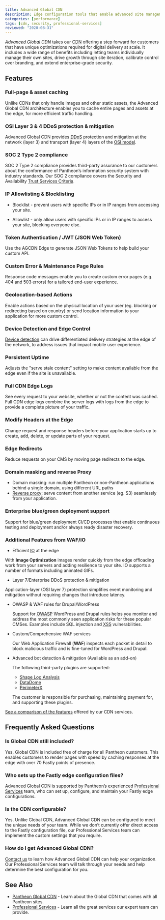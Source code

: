 ```yaml
---
title: Advanced Global CDN
description: Edge configuration tools that enable advanced site management, enhanced security, and a customizable WAF
categories: [performance]
tags: [cdn, security, professional-services]
reviewed: "2020-08-31"
---
```


[<dfn id="agcdn">Advanced Global CDN</dfn>](https://pantheon.io/product/advanced-global-cdn) takes our <abbr title="Content delivery network">CDN</abbr> offering a step forward for customers that have unique optimizations required for digital delivery at scale. It includes a wide range of benefits including letting teams individually manage their own sites, drive growth through site iteration, calibrate control over branding, and extend enterprise-grade security.

## Features

### Full-page & asset caching

  Unlike CDNs that only handle images and other static assets, the Advanced Global CDN architecture enables you to cache entire pages and assets at the edge, for more efficient traffic handling.

### OSI Layer 3 & 4 DDoS protection & mitigation

 Advanced Global CDN provides <abbr title="Distributed Denial of Service">DDoS</abbr> protection and mitigation at the network (layer 3) and transport (layer 4) layers of the [OSI model](https://en.wikipedia.org/wiki/OSI_model).

### SOC 2 Type 2 compliance

 SOC 2<Popover title="SOC" content="System and Organization Controls (SOC) is a suite of audit reports defined by the American Institute of Certified Public Accountants (AICPA)." /> Type 2 compliance provides third-party assurance to our customers about the conformance of Pantheon’s information security system with industry standards. Our SOC 2 compliance covers the Security and Availability [Trust Services Criteria](https://www.aicpa.org/interestareas/frc/assuranceadvisoryservices/trustdataintegritytaskforce.html).

### IP Allowlisting & Blocklisting

- Blocklist - prevent users with specific IPs or in IP ranges from accessing your site.

- Allowlist - only allow users with specific IPs or in IP ranges to access your site, blocking everyone else.

### Token Authentication / JWT (JSON Web Token)

  Use the AGCDN Edge to generate JSON Web Tokens<Popover title="JSON Web Tokens" content="A JSON Web Tokens is an Internet standard for creating compact, encrypted JSON-based access tokens that assert some number of claims, such as 'logged in as admin'." /> to help build your custom API.

### Custom Error & Maintenance Page Rules

 Response code messages enable you to create custom error pages (e.g. 404 and 503 errors) for a tailored end-user experience.

### Geolocation-based Actions

  Enable actions based on the physical location of your user (eg. blocking or redirecting based on country) or send location information to your application for more custom control.

### Device Detection and Edge Control

 [Device detection](https://docs.fastly.com/en/guides/delivering-different-content-to-different-devices) can drive differentiated delivery strategies at the edge of the network, to address issues that impact mobile user experience.

### Persistent Uptime

  Adjusts the "serve stale content" setting to make content available from the edge even if the site is unavailable.

### Full CDN Edge Logs

  See every request to your website, whether or not the content was cached. Full CDN edge logs combine the server logs with logs from the edge to provide a complete picture of your traffic.

### Modify Headers at the Edge

  Change request and response headers before your application starts up to create, add, delete, or update parts of your request.

### Edge Redirects

  Reduce requests on your CMS by moving page redirects to the edge.

### Domain masking and reverse Proxy

- Domain masking: run multiple Pantheon or non-Pantheon applications behind a single domain, using different URL paths
- [Reverse proxy](https://en.wikipedia.org/wiki/Reverse_proxy): serve content from another service (eg. S3) seamlessly from your application.

### Enterprise blue/green deployment support

Support for blue/green deployment<Popover title="Blue/Green Deployment" content="With a blue/green deployment strategy, the new version of your application is released alongside the current version. After you conduct appropriate tests, traffic is switched to the new version." /> CI/CD processes that enable continuous testing and deployment and/or always ready disaster recovery.

### Additional Features from WAF/IO

- Efficient <abbr title="Image Optimization">IO</abbr> at the edge
  
 With **Image Optimization** images render quickly from the edge offloading work from your servers and adding resilience to your site. IO supports a number of formats including animated GIFs.

- Layer 7/Enterprise DDoS protection & mitigation

 Application-layer (OSI layer 7) protection simplifies event monitoring and mitigation without requiring changes that introduce latency.

- OWASP & WAF rules for Drupal/WordPress

  Support for <abbr title="Open Web Application Security Project">OWASP</abbr> WordPress and Drupal rules helps you monitor and address the most commonly seen application risks for these popular CMSes. Examples include SQL injection and <abbr title="Cross-Site Scripting">XSS</abbr> vulnerabilities.

- Custom/Comprehensive WAF services

  Our Web Application Firewall (**WAF**) inspects each packet in detail to block malicious traffic and is fine-tuned for WordPress and Drupal.

- Advanced bot detection & mitigation (Available as an add-on)

  The following third-party plugins are supported:
  
  - [Shape Log Analysis](https://devcentral.f5.com/s/articles/How-to-Setup-Shape-Log-Analysis-in-Fastly?page=1)
  - [DataDome](https://docs.datadome.co/docs/module-fastly)
  - [PerimeterX](https://www.fastly.com/products/cloud-security/bot-detection)

  The customer is responsible for purchasing, maintaining payment for, and supporting these plugins.

[See a comparison of the features](https://pantheon.io/product/advanced-global-cdn#pricing-matrix-wrapper) offered by our CDN services.

## Frequently Asked Questions

### Is Global CDN still included?

Yes, Global CDN is included free of charge for all Pantheon customers. This enables customers to render pages with speed by caching responses at the edge with over 70 Fastly points of presence.

### Who sets up the Fastly edge configuration files?

Advanced Global CDN is supported by Pantheon’s experienced [Professional Services](/professional-services) team, who can set up, configure, and maintain your Fastly edge configurations.

### Is the CDN configurable?

Yes. Unlike Global CDN, Advanced Global CDN can be configured to meet the unique needs of your team. While we don’t currently offer direct access to the Fastly configuration file, our Professional Services team can implement the custom settings that you require.

### How do I get Advanced Global CDN?

[Contact us](https://pantheon.io/contact?docs) to learn how Advanced Global CDN can help your organization. Our Professional Services team will talk through your needs and help determine the best configuration for you.

## See Also

- [Pantheon Global CDN](/global-cdn) - Learn about the Global CDN that comes with all Pantheon sites.
- [Professional Services](/professional-services) - Learn all the great services our expert team can provide.

